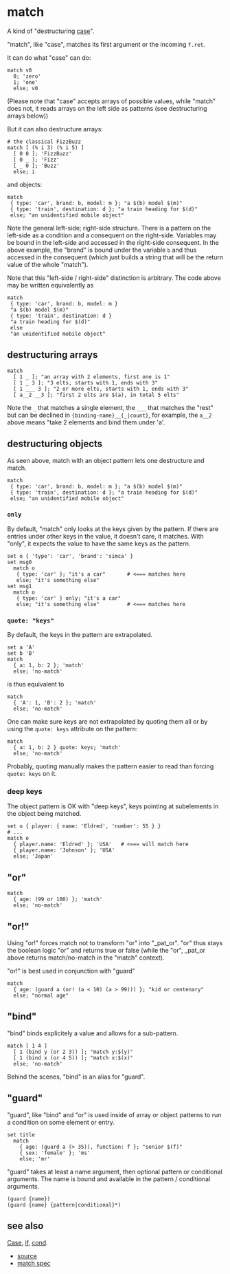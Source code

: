 
# match

A kind of "destructuring [case](case.md)".

"match", like "case", matches its first argument or the incoming `f.ret`.

It can do what "case" can do:
```
match v0
  0; 'zero'
  1; 'one'
  else; v0
```
(Please note that "case" accepts arrays of possible values, while "match"
does not, it reads arrays on the left side as patterns (see destructuring
arrays below))

But it can also destructure arrays:
```
# the classical FizzBuzz
match [ (% i 3) (% i 5) ]
  [ 0 0 ]; 'FizzBuzz'
  [ 0 _ ]; 'Fizz'
  [ _ 0 ]; 'Buzz'
  else; i
```
and objects:
```
match
 { type: 'car', brand: b, model: m }; "a $(b) model $(m)"
 { type: 'train', destination: d }; "a train heading for $(d)"
 else; "an unidentified mobile object"
```

Note the general left-side; right-side structure. There is a pattern on
the left-side as a condition and a consequent on the right-side. Variables
may be bound in the left-side and accessed in the right-side consequent.
In the above example, the "brand" is bound under the variable `b` and
thus accessed in the consequent (which just builds a string that will
be the return value of the whole "match").

Note that this "left-side / right-side" distinction is arbitrary. The
code above may be written equivalently as
```
match
 { type: 'car', brand: b, model: m }
 "a $(b) model $(m)"
 { type: 'train', destination: d }
 "a train heading for $(d)"
 else
 "an unidentified mobile object"
```

## destructuring arrays
```
match
  [ 1 _ ]; "an array with 2 elements, first one is 1"
  [ 1 _ 3 ]; "3 elts, starts with 1, ends with 3"
  [ 1 ___ 3 ]; "2 or more elts, starts with 1, ends with 3"
  [ a__2 __3 ]; "first 2 elts are $(a), in total 5 elts"
```
Note the `_` that matches a single element, the `___` that matches
the "rest" but can be declined in `{binding-name}__{_|count}`, for
example, the `a__2` above means "take 2 elements and bind them under 'a'.

## destructuring objects

As seen above, match with an object pattern lets one destructure and match.
```
match
 { type: 'car', brand: b, model: m }; "a $(b) model $(m)"
 { type: 'train', destination: d }; "a train heading for $(d)"
 else; "an unidentified mobile object"
```

### `only`

By default, "match" only looks at the keys given by the pattern. If there
are entries under other keys in the value, it doesn't care, it matches.
With "only", it expects the value to have the same keys as the pattern.
```
set o { 'type': 'car', 'brand': 'simca' }
set msg0
  match o
   { type: 'car' }; "it's a car"       # <=== matches here
   else; "it's something else"
set msg1
  match o
   { type: 'car' } only; "it's a car"
   else; "it's something else"         # <=== matches here
```

### `quote: "keys"`

By default, the keys in the pattern are extrapolated.
```
set a 'A'
set b 'B'
match
  { a: 1, b: 2 }; 'match'
  else; 'no-match'
```
is thus equivalent to
```
match
  { 'A': 1, 'B': 2 }; 'match'
  else; 'no-match'
```

One can make sure keys are not extrapolated by quoting them all or by
using the `quote: keys` attribute on the pattern:
```
match
  { a: 1, b: 2 } quote: keys; 'match'
  else; 'no-match'
```

Probably, quoting manually makes the pattern easier to read than forcing
`quote: keys` on it.

### deep keys

The object pattern is OK with "deep keys", keys pointing at subelements
in the object being matched.
```
set o { player: { name: 'Eldred', 'number': 55 } }
# ...
match o
  { player.name: 'Eldred' }; 'USA'   # <=== will match here
  { player.name: 'Johnson' }; 'USA'
  else; 'Japan'
```

## "or"

```
match
  { age: (99 or 100) }; 'match'
  else; 'no-match'
```

## "or!"

Using "or!" forces match not to transform "or" into "_pat_or". "or" thus
stays the boolean logic "or" and returns true or false (while the "or",
_pat_or above returns match/no-match in the "match" context).

"or!" is best used in conjunction with "guard"
```
match
  { age: (guard a (or! (a < 10) (a > 99))) }; "kid or centenary"
  else; "normal age"
```

## "bind"

"bind" binds explicitely a value and allows for a sub-pattern.
```
match [ 1 4 ]
  [ 1 (bind y (or 2 3)) ]; "match y:$(y)"
  [ 1 (bind x (or 4 5)) ]; "match x:$(x)"
  else; 'no-match'
```

Behind the scenes, "bind" is an alias for "guard".

## "guard"

"guard", like "bind" and "or" is used inside of array or object patterns
to run a condition on some element or entry.
```
set title
  match
    { age: (guard a (> 35)), function: f }; "senior $(f)"
    { sex: 'female' }; 'ms'
    else; 'mr'
```

"guard" takes at least a name argument, then optional pattern or
conditional arguments. The name is bound and available in the pattern /
conditional arguments.
```
(guard {name})
(guard {name} {pattern|conditional}*)
```

## see also

[Case](case.md), [if](if.md), [cond](cond.md).


* [source](https://github.com/floraison/flor/tree/master/lib/flor/pcore/match.rb)
* [match spec](https://github.com/floraison/flor/tree/master/spec/pcore/match_spec.rb)

